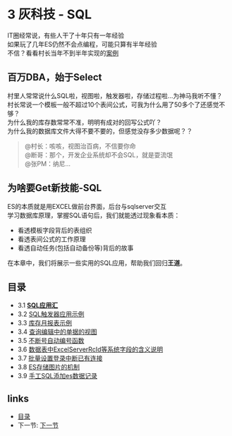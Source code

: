 # 3 灰科技 - SQL
IT圈经常说，有些人干了十年只有一年经验  
如果玩了几年ES仍然不会点编程，可能只算有半年经验  
不信？看看村长当年不到半年实现的[案例](http://www.qinzhe.com/chinese/case/nbfbdc.htm)

## 百万DBA，始于Select
村里人常常说什么SQL啦，视图啦，触发器啦，存储过程啦...为神马我听不懂？  
村长常说一个模板一般不超过10个表间公式，可我为什么用了50多个了还感觉不够？  
为什么我的库存数常常不准，明明有成对的回写公式吖？  
为什么我的数据库文件大得不要不要的，但感觉没存多少数据呢？？

>@村长：咳咳，视图治百病，不信要你命  
>@断哥：那个，开发企业系统却不会SQL，就是耍流氓  
>@张PM：纳尼...

## 为啥要Get新技能-SQL
ES的本质就是用EXCEL做前台界面，后台与sqlserver交互  
学习数据库原理，掌握SQL语句后，我们就能透过现象看本质：
 - 看透模板字段背后的表组织
 - 看透表间公式的工作原理
 - 看透自动任务(包括自动备份等)背后的故事

在本章中，我们将展示一些实用的SQL应用，帮助我们回归**王道**。

## 目录  
 - 3.1 [**SQL应用汇**](03.1.md)
 - 3.2 [SQL触发器应用示例](03.2.md)
 - 3.3 [库存月报表示例](03.3.md)
 - 3.4 [查询编辑中的单据的视图](03.4.md)
 - 3.5 [不断号自动编号函数](03.5.md)
 - 3.6 [数据表中ExcelServerRcId等系统字段的含义说明](03.6.md)
 - 3.7 [批量设置登录中断已有连接](03.7.md)
 - 3.8 [ES存储图片的机制](03.8.md)
 - 3.9 [手工SQL添加es数据记录](03.9.md)

## links
  * [目录](<preface.md>)
  * 下一节: [下一节](<03.1.md>)
